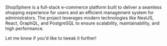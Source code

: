 ShopSphere is a full-stack e-commerce platform built to deliver a seamless shopping experience for users and an efficient management system for administrators. The project leverages modern technologies like NestJS, React, GraphQL, and PostgreSQL to ensure scalability, maintainability, and high performance.

Let me know if you'd like to tweak it further!
